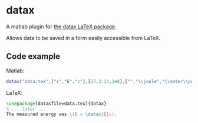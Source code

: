 # datax
A matlab plugin for [the datax LaTeX package](https://github.com/Datax-package/Datax.sty).

Allows data to be saved in a form easily accessible from LaTeX.

## Code example
Matlab:
```matlab
datax("data.tex",["s","E","c"],[27,3.14,3e8],["","\\joule","\\meter\\per\\second\\squared"])
```

LaTeX:
```tex
\usepackage[dataxfile=data.tex]{datax}
% ... later ...
The measured energy was \(E = \datax{E}\).
```
